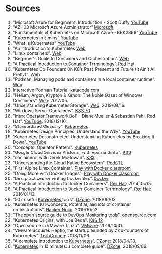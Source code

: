# Sources
1. "Microsoft Azure for Beginners: Introduction - Scott Duffy [YouTube](https://www.youtube.com/watch?v=3gnLwSI4d9E)
2. "AZ-103 Microsoft Azure Administrator" [Microsoft](https://www.microsoft.com/en-us/learning/exam-az-103.aspx)
3. "Fundamentals of Kubernetes on Microsoft Azure - BRK2396" [YouTube](https://www.youtube.com/watch?v=gmN732qN1Gg)
4. "Kubernetes in 5 mins" [YouTube](https://www.youtube.com/watch?v=PH-2FfFD2PU)
5. "What is Kubernetes" [YouTube](https://www.youtube.com/watch?v=F-p_7XaEC84)
6. "An Introduction to Kubernetes [Web](https://www.digitalocean.com/community/tutorials/an-introduction-to-kubernetes)
7. "Linux containers". [Web](https://linuxcontainers.org/)
8. "Beginner's Guide to Containers and Orchestration". [Web](https://www.udemy.com/linux-academy-beginners-guide-to-containers-and-orchestration/)
9. "A Practical Introduction to Container Terminology". [Red Hat](https://developers.redhat.com/blog/2018/02/22/container-terminology-practical-introduction/)
10. "Kubernetes Co-Founders On K8’s Past, Present and Future (It Ain’t All Pretty)". [Web](https://thenewstack.io/learning-from-the-success-of-kubernetes/)
11. "Podman: Managing pods and containers in a local container runtime". [Web](https://developers.redhat.com/blog/2019/01/15/podman-managing-containers-pods/)
12. Interactive Podman Tutorial. [katacoda.com](https://www.katacoda.com/courses/containers-without-docker/running-containers-with-podman)
13. "Helium, Argon, Krypton & Xenon: The Noble Gases of Windows Containers". [Web](http://www.alex-ionescu.com/publications/syscan/syscan2017.pdf): 2017/05.
14. "Understanding Kubernetes Storage". [Web](https://www.enterprisestorageforum.com/cloud-storage/kubernetes-storage.html): 2019/08/16.
15. "Windows Server Containers". [K8S 70](../sources/README.md#k8s-70). 
16. "Intro: Operator Framework BoF - Diane Mueller & Sebastian Pahl, Red Hat". [YouTube](https://youtu.be/8k_ayO1VRXE): 2018/12/16.
17. "Standardized Glossary". [Kubernetes](https://kubernetes.io/docs/reference/glossary/?all=true)
18. "Kubernetes Design Principles: Understand the Why". [YouTube](https://www.youtube.com/watch?v=ZuIQurh_kDk)
19. 'Kubernetes Deconstructed: Understanding Kubernetes by Breaking It Down". [YouTube](https://www.youtube.com/watch?v=90kZRyPcRZw)
20. "Concepts: Operator Pattern". [Kubernetes](https://kubernetes.io/docs/concepts/extend-kubernetes/operator/)
21. "Google Cloud Services Platform, with Aparna Sinha". [K8S](../sources/README.md#k8s-13)
22. "containerd, with Derek McGowan". [K8S](../sources/README.md#k8s-71)
23. "Understanding the Cloud Native Ecosystem". [PodCTL](../sources/README.md#podctl-5)
24. "First Alpine Linux Container". [Play with Docker classroom](https://training.play-with-docker.com/ops-s1-hello/)
25. "Doing More with Docker Images". [Play with Docker classroom](https://training.play-with-docker.com/ops-s1-images/)
26. "Best practices for writing Dockerfiles". [Docker](https://docs.docker.com/develop/develop-images/dockerfile_best-practices/)
27. "A Practical Introduction to Docker Containers". [Red Hat](https://developers.redhat.com/blog/2014/05/15/practical-introduction-to-docker-containers/): 2014/05/15.
28. "A Practical Introduction to Docker Container Terminology". [Red Hat](https://developers.redhat.com/blog/2016/01/13/a-practical-introduction-to-docker-container-terminology/): 2016/01/13.
29. "50+ useful [ Kubernetes ](k8s.md) tools". [DZone](https://dzone.com/articles/50-useful-kubernetes-tools?utm_medium=feed&utm_source=feedpress.me&utm_campaign=Feed:%20dzone): 2018/06/03.
30. "Kubernetes 101-Concepts, Potential, and lots of container orchestrations". [Hacker Noon](https://hackernoon.com/kubernetes-101-concepts-and-why-it-matters-g27536x2?source=rss): 2019/10/02.
31. "The open source guide to DevOps Monitoring tools". [opensource.com](https://opensource.com/downloads/devops-monitoring-guide)
32. "Kubernetes Origins, with Joe Beda". [K8S 12](../sources/README.md#k8s-12)
33. "Open source in VMware Tanzu". [VMware](https://blogs.vmware.com/cloudnative/2019/10/01/open-source-in-vmware-tanzu/): 2019/10/01.
34. "VMware acquires Heptio, the startup founded by 2 co-founders of Kubernetes". [TechCrunch](https://techcrunch.com/2018/11/06/vmware-acquires-heptio-the-startup-founded-by-2-co-founders-of-kubernetes/): 2018/11/06.
35. "A complete introduction to [Kubernetes](k8s.md)". [DZone](https://dzone.com/articles/a-complete-introduction-to-kubernetes-an-orchestra?utm_source=dzone&utm_medium=article&utm_campaign=k8s-cluster): 2018/04/10.
36. "[Kubernetes](k8s.md) in 10 minutes: a complete guide". [DZone](https://dzone.com/articles/kubernetes-in-10-minutes-a-complete-guide-to-look?utm_source=dzone&utm_medium=article&utm_campaign=k8s-cluster): 2018/09/06.
